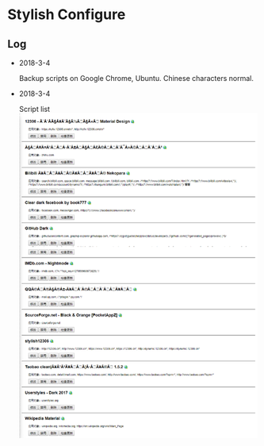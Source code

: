 Stylish Configure
=================

## Log

* 2018-3-4

  Backup scripts on Google Chrome, Ubuntu. Chinese characters normal.

* 2018-3-4

  Script list
  ![Sytlish backup 2018.3.4](./img/Stylish-backup-2018-3-4.png)
